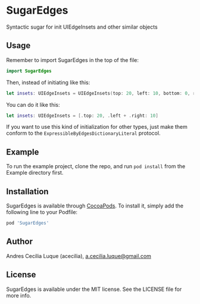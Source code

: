 # SugarEdges
Syntactic sugar for init UIEdgeInsets and other similar objects

## Usage
Remember to import SugarEdges in the top of the file:

```swift
import SugarEdges
```

Then, instead of initiating like this:

```swift
let insets: UIEdgeInsets = UIEdgeInsets(top: 20, left: 10, bottom: 0, right: 10)
```

You can do it like this:

```swift
let insets: UIEdgeInsets = [.top: 20, .left + .right: 10]
```

If you want to use this kind of initialization for other types, just make them conform to the ```ExpressibleByEdgesDictionaryLiteral``` protocol.

## Example

To run the example project, clone the repo, and run `pod install` from the Example directory first.

## Installation

SugarEdges is available through [CocoaPods](http://cocoapods.org). To install
it, simply add the following line to your Podfile:

```ruby
pod 'SugarEdges'
```

## Author

Andres Cecilia Luque (acecilia), a.cecilia.luque@gmail.com

## License

SugarEdges is available under the MIT license. See the LICENSE file for more info.
